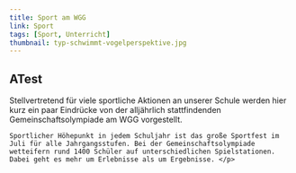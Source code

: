 ```yaml
---
title: Sport am WGG
link: Sport
tags: [Sport, Unterricht]
thumbnail: typ-schwimmt-vogelperspektive.jpg
---
```

<h2 v-if="false">ATest</h2>
<p>Stellvertretend für viele sportliche Aktionen an unserer Schule werden hier kurz ein paar Eindrücke von der alljährlich stattfindenden Gemeinschaftsolympiade am WGG vorgestellt.

    Sportlicher Höhepunkt in jedem Schuljahr ist das große Sportfest im Juli für alle Jahrgangsstufen. Bei der Gemeinschaftsolympiade wetteifern rund 1400 Schüler auf unterschiedlichen Spielstationen. Dabei geht es mehr um Erlebnisse als um Ergebnisse. </p>
<figure class="float-left">
    <v-image name="pedalo" alt="Pedalo"></v-image>
</figure>

<figure class="float-right">
    <v-image name="kastenlauf" alt="Kastenlauf"></v-image>
</figure>

<figure class="float-left">
    <v-image name="huerdenlauf2" alt="Huerdenlauf2"></v-image>
</figure>

<figure class="float-right">
    <v-image name="sackhupfen" alt="Sackhupfen"></v-image>
</figure>
      
<figure class="float-left">
    <v-image name="huerdenlauf1" alt="Huerdenlauf1"></v-image>
</figure>

<figure class="float-right">
    <v-image name="bauchball" alt="Bauchball"></v-image>
</figure>

<figure class="float-left">
    <v-image name="bechern" alt="Bechern"></v-image>
</figure>







   
